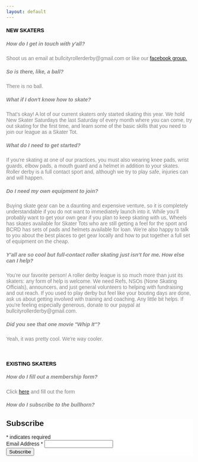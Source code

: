 ```yaml
---
layout: default
---
```


<div class="container">
<div class="section">
<div class="row">

<div class="col s12 left-align">
<h4 style="font-family: 'Dosis', sans-serif; color:black"> NEW SKATERS </h4></div>
<div class="divider"></div>

<div class="col s12 left ">

<h5 style="font-family: 'Dosis', sans-serif; color:gray" > How do I get in touch with y'all?</h5>
<p style="font-family: 'Dosis', sans-serif; color:gray" > Shoot us an email at bullcityrollerderby@gmail.com or like our <a class="blue-text" href="https://www.facebook.com/groups/828934163853486/">facebook group.</a> </p>

<h5 style="font-family: 'Dosis', sans-serif;; color:gray" > So is there, like, a ball?</h5>
<p style="color:gray; font-family:'Dosis', sans-serif;">There is no ball.</p>

<h5 style="font-family: 'Dosis', sans-serif; color:gray" > What if I don't know how to skate?</h5>
<p style="color:gray; font-family:'Dosis', sans-serif;"> That's okay! A lot of our current skaters only started skating this year. We hold New Skater Saturdays the last Saturday of every month where you can come, try out skating for the first time, and learn some of the
basic skills that you need to join our league as a Skater Tot.</p>

<h5 style="font-family: 'Dosis', sans-serif; color:gray" > What do I need to get started?</h5>
<p style="color:gray; font-family:'Dosis', sans-serif;"> If you're skating at one of our practices, you must also wearing knee pads, wrist guards, elbow pads, a mouth guard and a helmet in addition to your skates.
Roller derby is a full contact sport and, although we try to play safe, injuries can and will happen.</p>

<h5 style="font-family: 'Dosis', sans-serif; color:gray" >Do I need my own equipment to join?</h5>
<p style="color:gray; font-family:'Dosis', sans-serif;"> Buying skate gear can be a daunting and expensive venture, so it is completely understandable if you do not want to immediately launch into it.
While you’ll probably want to get your own gear if you plan to keep skating with us, Wheels has skates available for Skater Tots who are still getting a feel for the sport and BCRD has sets of pads and helmets
available for loan. We’re also happy to talk to you about the best places to get gear locally
and how to put together a full set of equipment on the cheap.</p>

<h5 style="font-family: 'Dosis', sans-serif; color:gray" >Y’all are so cool but full-contact roller skating just isn’t for me. How else can I help?</h5>
<p style="color:gray; font-family:'Dosis', sans-serif;">You’re our favorite person! A roller derby league is so much more than just its skaters:
any form of help is welcome. We need Refs, NSOs (None Skating Officials),
announcers, and just general volunteers to helping with fundraising and out reach. If you
used to play derby but feel like your bouting days are done, ask us about getting involved
with training and coaching. Any little bit helps. If you're feeling especially generous, donate
to our paypal at bullcityrollerderby@gmail.com.</p>

<h5 style="font-family: 'Dosis', sans-serif; color:gray" >Did you see that one movie "Whip It"?</h5>
<p style="color:gray; font-family:'Dosis', sans-serif;"> Yeah, it was pretty cool. We're way cooler.</p>

<br>
<h4 style="font-family: 'Dosis', sans-serif; color:black">EXISTING SKATERS</h4>
<div class="divider"></div>

<h5 style="font-family: 'Dosis', sans-serif; color:gray">How do I fill out a membership form?</h5>
<p style="color:gray; font-family:'Dosis', sans-serif;">Click <a class="blue-text " href="https://docs.google.com/forms/d/e/1FAIpQLScLe5W7mxREX3ahryu-hwwWW5UMvJGIZAdplt_BpVaqNLhfAA/viewform?usp=pp_url">here</a> and fill out the form</p>


<h5 style="font-family: 'Dosis', sans-serif; color:gray">How do I subscribe to the bullhorn?</h5>
<!-- Begin Mailchimp Signup Form -->
<link href="//cdn-images.mailchimp.com/embedcode/classic-10_7.css" rel="stylesheet" type="text/css">
<style type="text/css">
	#mc_embed_signup{background:#fff; clear:left; font:14px Helvetica,Arial,sans-serif; }
	/* Add your own Mailchimp form style overrides in your site stylesheet or in this style block.
	   We recommend moving this block and the preceding CSS link to the HEAD of your HTML file. */
</style>
<div id="mc_embed_signup">
<form action="https://bullcityrollerderby.us15.list-manage.com/subscribe/post?u=4b1b3ff5bf4c6154766e429f7&amp;id=87ac8aa7a5" method="post" id="mc-embedded-subscribe-form" name="mc-embedded-subscribe-form" class="validate" target="_blank" novalidate>
    <div id="mc_embed_signup_scroll">
	<h2>Subscribe</h2>
<div class="indicates-required"><span class="asterisk">*</span> indicates required</div>
<div class="mc-field-group">
	<label for="mce-EMAIL">Email Address  <span class="asterisk">*</span>
</label>
	<input type="email" value="" name="EMAIL" class="required email" id="mce-EMAIL">
</div>
	<div id="mce-responses" class="clear">
		<div class="response" id="mce-error-response" style="display:none"></div>
		<div class="response" id="mce-success-response" style="display:none"></div>
	</div>    <!-- real people should not fill this in and expect good things - do not remove this or risk form bot signups-->
    <div style="position: absolute; left: -5000px;" aria-hidden="true"><input type="text" name="b_4b1b3ff5bf4c6154766e429f7_87ac8aa7a5" tabindex="-1" value=""></div>
    <div class="clear"><input type="submit" value="Subscribe" name="subscribe" id="mc-embedded-subscribe" class="button"></div>
    </div>
</form>
</div>
<script type='text/javascript' src='//s3.amazonaws.com/downloads.mailchimp.com/js/mc-validate.js'></script><script type='text/javascript'>(function($) {window.fnames = new Array(); window.ftypes = new Array();fnames[0]='EMAIL';ftypes[0]='email';fnames[4]='MMERGE4';ftypes[4]='text';fnames[1]='FNAME';ftypes[1]='text';fnames[2]='LNAME';ftypes[2]='text';fnames[3]='MMERGE3';ftypes[3]='phone';}(jQuery));var $mcj = jQuery.noConflict(true);</script>
<!--End mc_embed_signup-->
</div>
</div>
</div>
</div>
